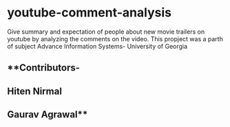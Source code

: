 # youtube-comment-analysis
Give summary and expectation of people about new movie trailers on youtube by analyzing the comments on the video.
This propject was a parth of subject Advance Information Systems- University of Georgia

## **Contributors-
## Hiten Nirmal
## Gaurav Agrawal**
